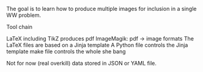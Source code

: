 The goal is to learn how to produce multiple images for inclusion in a single WW problem.

Tool chain

LaTeX including TikZ produces pdf
ImageMagik: pdf -> image formats
The LaTeX files are based on a Jinja template
A Python file controls the Jinja template
make file controls the whole she bang

Not for now (real overkill) data stored in JSON or YAML file.
 